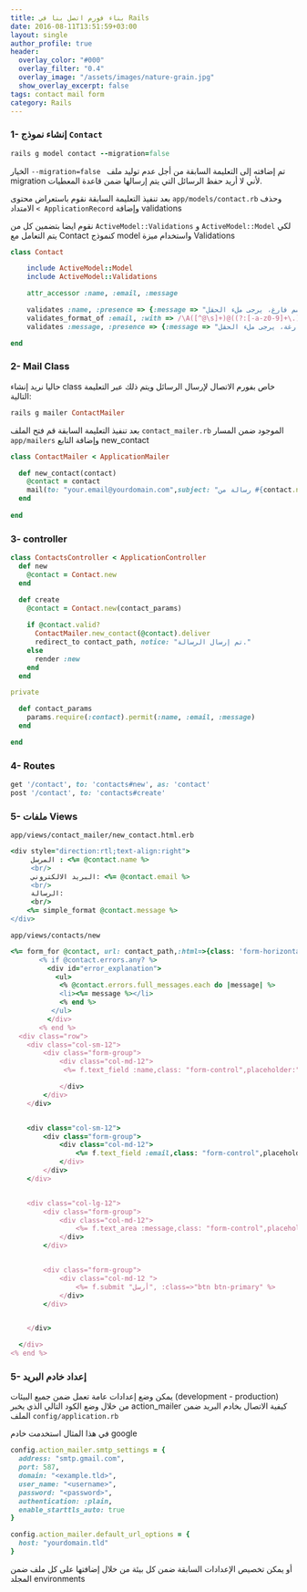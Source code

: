 ```yaml
---
title: بناء فورم اتصل بنا في Rails
date: 2016-08-11T13:51:59+03:00
layout: single
author_profile: true
header:
  overlay_color: "#000"
  overlay_filter: "0.4"
  overlay_image: "/assets/images/nature-grain.jpg"
  show_overlay_excerpt: false
tags: contact mail form
category: Rails
---
```


### 1- إنشاء نموذج `Contact`

~~~ruby
rails g model contact --migration=false 
~~~
الخيار `--migration=false ` تم إضافته إلى التعليمة السابقة من أجل عدم توليد ملف migration لأني لا أريد حفظ الرسائل التي يتم إرسالها ضمن قاعدة المعطيات.

بعد تنفيذ التعليمة السابقة نقوم باستعراض محتوى `app/models/contact.rb` وحذف  
الامتداد `< ApplicationRecord` وإضافة validations

نقوم ايضا بتضمين كل من `ActiveModel::Validations` و `ActiveModel::Model`
لكي يتم التعامل مع Contact كنموذج model واستخدام ميزة Validations 

~~~ruby
class Contact

	include ActiveModel::Model
	include ActiveModel::Validations

	attr_accessor :name, :email, :message

	validates :name, :presence => {:message => "الاسم فارغ، يرجى ملء الحقل"}
	validates_format_of :email, :with => /\A([^@\s]+)@((?:[-a-z0-9]+\.)+[a-z]{2,})\z/i , :message => "البريد الالكتروني غير مقبول"
	validates :message, :presence => {:message => "الرسالة فارغة، يرجى ملء الحقل"}

end
~~~

### 2- Mail Class

حاليا نريد إنشاء class خاص بفورم الاتصال لإرسال الرسائل ويتم ذلك عبر التعليمة التالية:

~~~ruby
rails g mailer ContactMailer
~~~
بعد تنفيذ التعليمة السابقة قم فتح الملف `contact_mailer.rb` الموجود ضمن المسار `app/mailers` وإضافة التابع new_contact

~~~ruby
class ContactMailer < ApplicationMailer

  def new_contact(contact)
  	@contact = contact
    mail(to: "your.email@yourdomain.com",subject: "رسالة من #{contact.name}", from: "#{contact.name} <#{contact.email}>")
  end
  
end
~~~

### 3- controller 

~~~ruby
class ContactsController < ApplicationController
  def new
    @contact = Contact.new
  end

  def create
    @contact = Contact.new(contact_params)
    
    if @contact.valid?
      ContactMailer.new_contact(@contact).deliver
      redirect_to contact_path, notice: "تم إرسال الرسالة."
    else
      render :new
    end
  end

private

  def contact_params
    params.require(:contact).permit(:name, :email, :message)
  end

end
~~~



### 4- Routes

~~~ruby
get '/contact', to: 'contacts#new', as: 'contact'
post '/contact', to: 'contacts#create'
~~~

### 5- ملفات Views

`app/views/contact_mailer/new_contact.html.erb`

~~~ruby
<div style="direction:rtl;text-align:right">
	 المرسل : <%= @contact.name %>
	 <br/>
	 البريد الالكتروني: <%= @contact.email %>
	 <br/>
	 الرسالة:
	 <br/>
	<%= simple_format @contact.message %> 
</div>
~~~

`app/views/contacts/new`

~~~ruby
<%= form_for @contact, url: contact_path,:html=>{class: 'form-horizontal',id:"contactForm"} do |f| %>
       <% if @contact.errors.any? %>
         <div id="error_explanation">
           <ul>
            <% @contact.errors.full_messages.each do |message| %>
            <li><%= message %></li>
            <% end %>
          </ul>
         </div>
       <% end %>
  <div class="row">
    <div class="col-sm-12">
        <div class="form-group">
            <div class="col-md-12">
             <%= f.text_field :name,class: "form-control",placeholder:"الاسم الكامل",value: current_user ? current_user.name : "" %>

            </div>
        </div>
    </div>


    <div class="col-sm-12">
        <div class="form-group">
            <div class="col-md-12">
                <%= f.text_field :email,class: "form-control",placeholder:"البريد الالكتروني",value: current_user ? current_user.email : "" %>
            </div>
        </div>
    </div>


    <div class="col-lg-12">
        <div class="form-group">
            <div class="col-md-12">
                <%= f.text_area :message,class: "form-control",placeholder: "تفاصيل الرسالة" %>          
            </div>
        </div>


        <div class="form-group">
            <div class="col-md-12 ">
                <%= f.submit "أرسل", :class=>"btn btn-primary" %>
            </div>
        </div>


    </div>

  </div>
<% end %>
~~~

### 5- إعداد خادم البريد 

يمكن وضع إعدادات عامة تعمل ضمن جميع البيئات (development - production)  
من خلال وضع الكود التالي الذي يخبر action_mailer كيفية الاتصال بخادم البريد ضمن الملف `config/application.rb` 

في هذا المثال استخدمت خادم google

~~~ruby
config.action_mailer.smtp_settings = {
  address: "smtp.gmail.com",
  port: 587,
  domain: "<example.tld>",
  user_name: "<username>",
  password: "<password>",
  authentication: :plain,
  enable_starttls_auto: true
}

config.action_mailer.default_url_options = {
  host: "yourdomain.tld"
}
~~~

أو يمكن تخصيص الإعدادات السابقة ضمن كل بيئة من خلال إضافتها على كل ملف ضمن المجلد environments